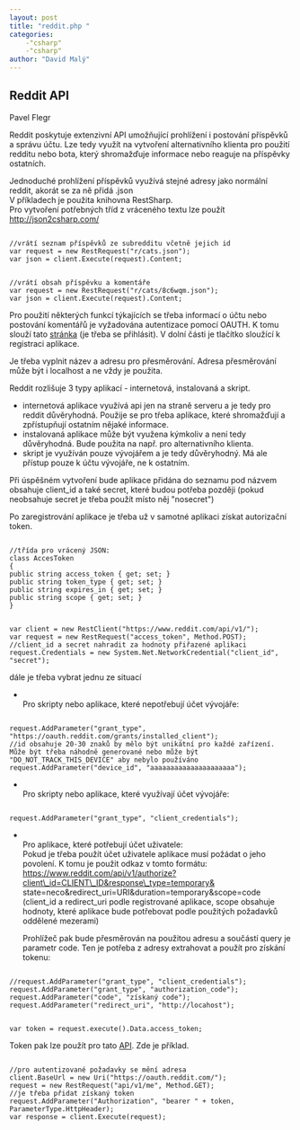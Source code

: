 ```yaml
---
layout: post
title: "reddit.php "
categories:
    -"csharp"
    -"csharp"
author: "David Malý"
--- 
```



##   Reddit API


Pavel Flegr



Reddit poskytuje extenzivní API umožňující prohlížení i postování příspěvků a správu účtu. Lze tedy využít na vytvoření alternativního klienta pro použití redditu nebo bota, který shromažďuje informace nebo reaguje na příspěvky ostatních.



Jednoduché prohlížení příspěvků využívá stejné adresy jako normální reddit, akorát se za ně přidá .json<br>    V příkladech je použita knihovna RestSharp.<br>    Pro vytvoření potřebných tříd z vráceného textu lze použít http://json2csharp.com/


```

//vrátí seznam příspěvků ze subredditu včetně jejich id
var request = new RestRequest("r/cats.json");
var json = client.Execute(request).Content;

```

```

//vrátí obsah příspěvku a komentáře
var request = new RestRequest("r/cats/8c6wqm.json");
var json = client.Execute(request).Content;

```


Pro použití některých funkcí týkajících se třeba informací o účtu nebo postování komentářů je vyžadována autentizace pomocí OAUTH. K tomu slouží tato [stránka](https://www.reddit.com/prefs/apps) (je třeba se přihlásit). V dolní části je tlačítko sloužící k registraci aplikace.



Je třeba vyplnit název a adresu pro přesměrování. Adresa přesměrování může být i localhost a ne vždy je použita.



Reddit rozlišuje 3 typy aplikací - internetová, instalovaná a skript.<br>
- internetová aplikace využívá api jen na straně serveru a je tedy pro reddit důvěryhodná. Použije se pro třeba aplikace, které shromažďují a zpřístupňují ostatním nějaké informace.
- instalovaná aplikace může být využena kýmkoliv a není tedy důvěryhodná. Bude použita na např. pro alternativního klienta.
- skript je využíván pouze vývojářem a je tedy důvěryhodný. Má ale přístup pouze k účtu vývojáře, ne k ostatním.



Při úspěšném vytvoření bude aplikace přidána do seznamu pod názvem obsahuje client\_id a také secret, které budou potřeba později (pokud neobsahuje secret je třeba použít místo něj "nosecret")



Po zaregistrování aplikace je třeba už v samotné aplikaci získat autorizační token.


```

//třída pro vrácený JSON:
class AccesToken
{public string access_token { get; set; }public string token_type { get; set; }public string expires_in { get; set; }public string scope { get; set; }
}

```

```

var client = new RestClient("https://www.reddit.com/api/v1/");
var request = new RestRequest("access_token", Method.POST);
//client_id a secret nahradit za hodnoty přiřazené aplikaci
request.Credentials = new System.Net.NetworkCredential("client_id", "secret");

```


dále je třeba vybrat jednu ze situací


- <br>        Pro skripty nebo aplikace, které nepotřebují účet vývojáře:<br>        
```

request.AddParameter("grant_type", "https://oauth.reddit.com/grants/installed_client");
//id obsahuje 20-30 znaků by mělo být unikátní pro každé zařízení. Může být třeba náhodně generované nebo může být "DO_NOT_TRACK_THIS_DEVICE" aby nebylo používáno
request.AddParameter("device_id", "aaaaaaaaaaaaaaaaaaaaa");

```
- <br>        Pro skripty nebo aplikace, které využívají účet vývojáře:<br>        
```

request.AddParameter("grant_type", "client_credentials");

```
- <br>        Pro aplikace, které potřebují účet uživatele:<br>            Pokud je třeba použít účet uživatele aplikace musí požádat o jeho povolení. K tomu je použit odkaz v tomto formátu: https://www.reddit.com/api/v1/authorize?client\_id=CLIENT\_ID&response\_type=temporary&<br>            state=neco&redirect\_uri=URI&duration=temporary&scope=code (client\_id a redirect\_uri podle registrované aplikace, scope obsahuje hodnoty, které aplikace bude potřebovat podle použitých požadavků oddělené mezerami)

    Prohlížeč pak bude přesměrován na použitou adresu a součástí query je parametr code. Ten je potřeba z adresy extrahovat a použít pro získání tokenu:


```

//request.AddParameter("grant_type", "client_credentials");
request.AddParameter("grant_type", "authorization_code");
request.AddParameter("code", "získaný code");
request.AddParameter("redirect_uri", "http://locahost");

```


```

var token = request.execute().Data.access_token;

```


Token pak lze použít pro tato [API](https://www.reddit.com/dev/api). Zde je příklad.


```

//pro autentizované požadavky se mění adresa
client.BaseUrl = new Uri("https://oauth.reddit.com/");
request = new RestRequest("api/v1/me", Method.GET);
//je třeba přidat získaný token
request.AddParameter("Authorization", "bearer " + token, ParameterType.HttpHeader);
var response = client.Execute(request);

```
